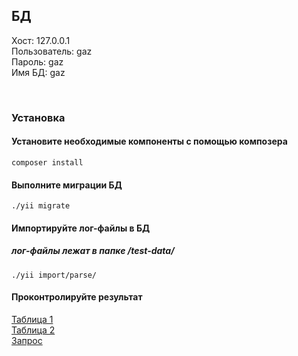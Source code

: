 <h2>БД</h2>

Хост: 127.0.0.1<br>
Пользователь: gaz<br>
Пароль: gaz<br>
Имя БД: gaz<br>

<br>
<h3>Установка</h3>

<h4>Установите необходимые компоненты с помощью композера</h4>

<code>composer install</code>

<h4>Выполните миграции БД</h4>

<code>./yii migrate</code>

<h4>Импортируйте лог-файлы в БД</h4>
<h5>лог-файлы лежат в папке /test-data/</h5>

<code>./yii import/parse/</code>

<h4>Проконтролируйте результат</h4>

<a href="https://gaz.gabidullin.online/site/table1">Таблица 1</a><br>
<a href="https://gaz.gabidullin.online/site/table2">Таблица 2</a><br>
<a href="https://gaz.gabidullin.online/site/query">Запрос</a><br>
